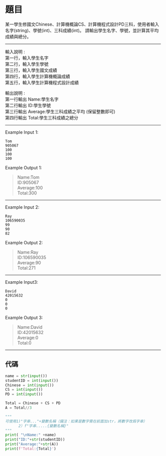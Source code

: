 # 題目
某一學生修國文Chinese、計算機概論CS、計算機程式設計PD三科，使用者輸入名字(string)、學號(int)、三科成績(int)。
請輸出學生名字、學號，並計算其平均成績與總分。

---------------------------------------------------

輸入說明 :  
第一行，輸入學生名字  
第二行，輸入學生學號  
第三行，輸入學生國文成績  
第四行，輸入學生計算機概論成績  
第五行，輸入學生計算機程式設計成績  

輸出說明 :  
第一行輸出 Name:學生名字  
第二行輸出 ID:學生學號  
第三行輸出 Average:學生三科成績之平均 (保留整數即可)  
第四行輸出 Total:學生三科成績之總分  

---------------------------------------------------
Example Input 1:  
```
Tom  
905067  
100  
100  
100  
```

Example Output 1:  
>Name:Tom  
ID:905067  
Average:100  
Total:300  

-------------------------
Example Input 2:  
```
Ray  
106590035  
99  
90  
82  
```

Example Output 2:  
>Name:Ray  
ID:106590035  
Average:90  
Total:271  

-------------------------  
Example Input3:  
```
David  
42015632  
0  
0  
0  
```

Example Output 3:  
>Name:David  
ID:42015632  
Average:0  
Total:0  

---
## 代碼
```python
name = str(input())
studentID = int(input())
Chinese = int(input())
CS = int(input())
PD = int(input())

Total = Chinese + CS + PD
A = Total//3

"""
可使用1)"字串..."+變數名稱（備注：如果是數字需在前面加str，將數字改爲字串）
      2）f"字串.....{變數名稱}"
"""
print( "\nName:" +name)
print("ID:"+str(studentID))
print("Average:"+str(A))
print(f'Total:{Total}')
```
